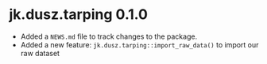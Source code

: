 # jk.dusz.tarping 0.1.0

* Added a `NEWS.md` file to track changes to the package.
* Added a new feature: `jk.dusz.tarping::import_raw_data()` to import our raw dataset
